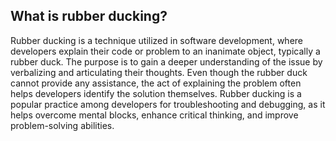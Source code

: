 ## What is rubber ducking?

Rubber ducking is a technique utilized in software development, where developers explain their code or problem to an inanimate object, typically a rubber duck. The purpose is to gain a deeper understanding of the issue by verbalizing and articulating their thoughts. Even though the rubber duck cannot provide any assistance, the act of explaining the problem often helps developers identify the solution themselves. Rubber ducking is a popular practice among developers for troubleshooting and debugging, as it helps overcome mental blocks, enhance critical thinking, and improve problem-solving abilities.
